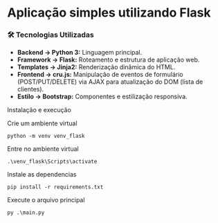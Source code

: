 # Aplicação simples utilizando Flask

### 🛠️ Tecnologias Utilizadas

* **Backend -> Python 3:** Linguagem principal.
* **Framework -> Flask:** Roteamento e estrutura de aplicação web.
* **Templates -> Jinja2:** Renderização dinâmica do HTML.
* **Frontend -> cru.js:** Manipulação de eventos de formulário (POST/PUT/DELETE) via AJAX para atualização do DOM (lista de clientes).
* **Estilo -> Bootstrap:** Componentes e estilização responsiva.

Instalação e execução

Crie um ambiente virtual
```
python -m venv venv_flask
```

Entre no ambiente virtual
```
.\venv_flask\Scripts\activate
```

Instale as dependencias
```
pip install -r requirements.txt
```

Execute o arquivo principal
```
py .\main.py
```